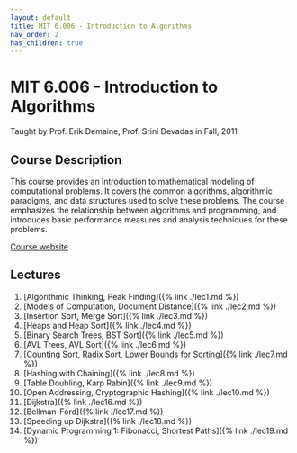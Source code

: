 ```yaml
---
layout: default
title: MIT 6.006 - Introduction to Algorithms
nav_order: 2
has_children: true
---
```


# MIT 6.006 - Introduction to Algorithms
Taught by Prof. Erik Demaine, Prof. Srini Devadas in Fall, 2011

## Course Description
This course provides an introduction to mathematical modeling of 
computational problems. It covers the common algorithms, algorithmic 
paradigms, and data structures used to solve these problems. The course 
emphasizes the relationship between algorithms and programming, and 
introduces basic performance measures and analysis techniques for these 
problems.

[Course website](https://ocw.mit.edu/courses/6-006-introduction-to-algorithms-fall-2011/)

## Lectures
1. [Algorithmic Thinking, Peak Finding]({% link ./lec1.md %})
2. [Models of Computation, Document Distance]({% link ./lec2.md %})
3. [Insertion Sort, Merge Sort]({% link ./lec3.md %})
4. [Heaps and Heap Sort]({% link ./lec4.md %})
5. [Binary Search Trees, BST Sort]({% link ./lec5.md %})
6. [AVL Trees, AVL Sort]({% link ./lec6.md %})
7. [Counting Sort, Radix Sort, Lower Bounds for Sorting]({% link ./lec7.md %})
8. [Hashing with Chaining]({% link ./lec8.md %})
9. [Table Doubling, Karp Rabin]({% link ./lec9.md %})
10. [Open Addressing, Cryptographic Hashing]({% link ./lec10.md %})
16. [Dijkstra]({% link ./lec16.md %})
17. [Bellman-Ford]({% link ./lec17.md %})
18. [Speeding up Dijkstra]({% link ./lec18.md %})
19. [Dynamic Programming 1: Fibonacci, Shortest Paths]({% link ./lec19.md %})